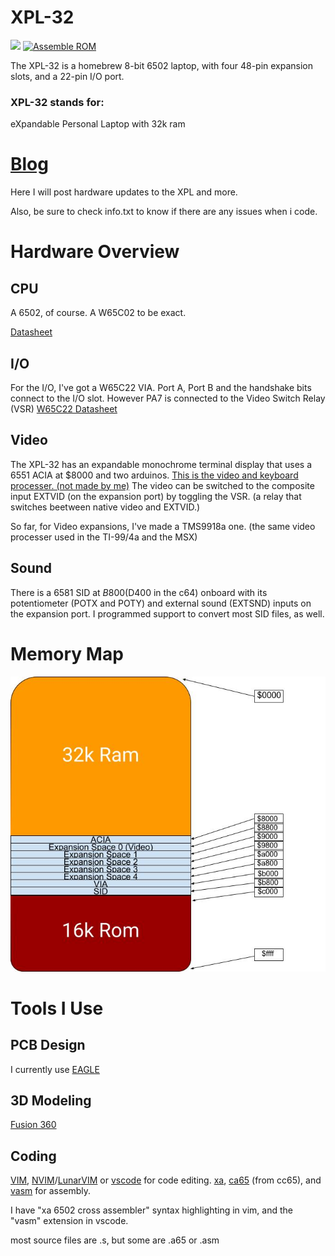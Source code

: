 # XPL-32
![](https://raw.githubusercontent.com/liaminventions/XPL-32/main/images/xpl.png)
[![Assemble ROM](https://github.com/liaminventions/XPL-32/actions/workflows/rom.yml/badge.svg)](https://github.com/liaminventions/XPL-32/actions/workflows/rom.yml/badge.svg)

The XPL-32 is a homebrew 8-bit 6502 laptop, with four 48-pin expansion slots, and a 22-pin I/O port.
 ### XPL-32 stands for:
eXpandable 
Personal 
Laptop 
with 32k ram
# [Blog](https://unstinkableinventions.wordpress.com/)
Here I will post hardware updates to the XPL and more.

Also, be sure to check info.txt to know if there are any issues when i code.
# Hardware Overview
## CPU
A 6502, of course. A W65C02 to be exact. 

[Datasheet](https://eater.net/datasheets/w65c02s.pdf)
## I/O
For the I/O, I've got a W65C22 VIA. Port A, Port B and the handshake bits connect to the I/O slot.
However PA7 is connected to the Video Switch Relay (VSR)
[W65C22 Datasheet](https://eater.net/datasheets/w65c22.pdf)
## Video
The XPL-32 has an expandable monochrome terminal display that uses a 6551 ACIA  at $8000 and two arduinos.
[This is the video and keyboard processer. (not made by me)](http://searle.x10host.com/MonitorKeyboard/index.html)
The video can be switched to the composite input EXTVID (on the expansion port) by toggling the VSR. (a relay that switches beetween native video and EXTVID.)

So far, for Video expansions, I've made a TMS9918a one. (the same video processer used in the TI-99/4a and the MSX)
## Sound
There is a 6581 SID at $B800 ($D400 in the c64) onboard with its potentiometer (POTX and POTY) and external sound (EXTSND) inputs on the expansion port.
I programmed support to convert most SID files, as well.
# Memory Map
![](https://raw.githubusercontent.com/liaminventions/XPL-32/main/images/memory_map.jpg)
# Tools I Use
## PCB Design
I currently use [EAGLE](https://www.autodesk.com/products/eagle/free-download)
## 3D Modeling
[Fusion 360](https://www.autodesk.com/products/fusion-360/overview?us_oa=dotcom-us&us_si=4e5471dc-07ed-4416-80c0-6f3e9f7c15b4&us_pt=NINVFUS&us_at=%5Bobject%20Object%5D&term=1-YEAR&tab=subscription&plc=F360)
## Coding
[VIM](https://www.vim.org/), [NVIM](https://neovim.io/)/[LunarVIM](https://www.lunarvim.org/) or [vscode](https://code.visualstudio.com/) for code editing.
[xa](https://github.com/fachat/xa65), [ca65](https://github.com/cc65/cc65) (from cc65), and [vasm](http://sun.hasenbraten.de/vasm/) for assembly.

I have "xa 6502 cross assembler" syntax highlighting in vim, and the "vasm" extension in vscode.

most source files are .s, but some are .a65 or .asm
